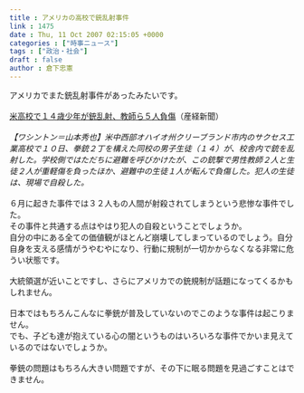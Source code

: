 ```yaml
---
title : アメリカの高校で銃乱射事件
link : 1475
date : Thu, 11 Oct 2007 02:15:05 +0000
categories : ["時事ニュース"]
tags : ["政治・社会"]
draft : false
author : 倉下忠憲
---
```


アメリカでまた銃乱射事件があったみたいです。<BR><BR><A HREF="http://sankei.jp.msn.com/world/america/071011/amr0710110830002-n1.htm" TARGET="_blank">米高校で１４歳少年が銃乱射、教師ら５人負傷</A>（産経新聞）<BR><BR><I>【ワシントン＝山本秀也】米中西部オハイオ州クリーブランド市内のサクセス工業高校で１０日、拳銃２丁を構えた同校の男子生徒（１４）が、校舎内で銃を乱射した。学校側ではただちに避難を呼びかけたが、この銃撃で男性教師２人と生徒２人が重軽傷を負ったほか、避難中の生徒１人が転んで負傷した。犯人の生徒は、現場で自殺した。</I><BR><BR>６月に起きた事件では３２人もの人間が射殺されてしまうという悲惨な事件でした。<BR>その事件と共通する点はやはり犯人の自殺ということでしょうか。<BR>自分の中にある全ての価値観がほとんど崩壊してしまっているのでしょう。自分自身を支える感情がうやむやになり、行動に規制が一切かからなくなる非常に危うい状態です。<BR><BR>大統領選が近いことですし、さらにアメリカでの銃規制が話題になってくるかもしれません。<BR><BR>日本ではもちろんこんなに拳銃が普及していないのでこのような事件は起こりません。<BR>でも、子ども達が抱えている心の闇というものはいろいろな事件でかいま見えているのではないでしょうか。<BR><BR>拳銃の問題はもちろん大きい問題ですが、その下に眠る問題を見過ごすことはできません。<BR><br><br>
